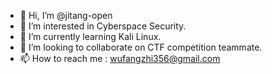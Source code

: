 - 👋 Hi, I’m @jitang-open
- 👀 I’m interested in Cyberspace Security.
- 🌱 I’m currently learning Kali Linux.
- 💞️ I’m looking to collaborate on CTF competition teammate.
- 📫 How to reach me : wufangzhi356@gmail.com

<!---
jitang-open/jitang-open is a ✨ special ✨ repository because its `README.md` (this file) appears on your GitHub profile.
You can click the Preview link to take a look at your changes.
--->
